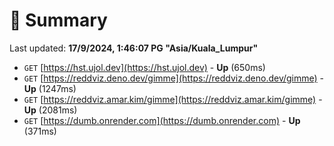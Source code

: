 # 📖 Summary
Last updated: **17/9/2024, 1:46:07 PG "Asia/Kuala_Lumpur"**

- `GET` [https://hst.ujol.dev](https://hst.ujol.dev) - **Up** (650ms)
- `GET` [https://reddviz.deno.dev/gimme](https://reddviz.deno.dev/gimme) - **Up** (1247ms)
- `GET` [https://reddviz.amar.kim/gimme](https://reddviz.amar.kim/gimme) - **Up** (2081ms)
- `GET` [https://dumb.onrender.com](https://dumb.onrender.com) - **Up** (371ms)
